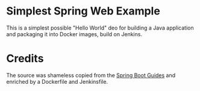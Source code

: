 # Simplest Spring Web Example
This is a simplest possible "Hello World" deo for building a Java application and packaging it into Docker images, build on Jenkins.

# Credits
The source was shameless copied from the [Spring Boot Guides](https://spring.io/guides/gs/serving-web-content/) and enriched by a Dockerfile and Jenkinsfile.
